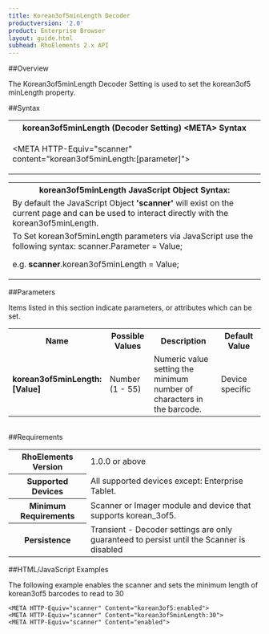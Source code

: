```yaml
---
title: Korean3of5minLength Decoder
productversion: '2.0'
product: Enterprise Browser
layout: guide.html
subhead: RhoElements 2.x API
---
```


##Overview

The Korean3of5minLength Decoder Setting is used to set the korean3of5 minLength property.

##Syntax

<table class="re-table"><tr><th class="tableHeading">korean3of5minLength (Decoder Setting) &lt;META&gt; Syntax
</th></tr><tr><td class="clsSyntaxCells clsOddRow"><p>&lt;META HTTP-Equiv="scanner" content="korean3of5minLength:[parameter]"&gt;</p></td></tr></table>
<table class="re-table"><tr><th class="tableHeading">korean3of5minLength JavaScript Object Syntax:</th></tr><tr><td class="clsSyntaxCells clsOddRow">
By default the JavaScript Object <b>'scanner'</b> will exist on the current page and can be used to interact directly with the korean3of5minLength.
</td></tr><tr><td class="clsSyntaxCells clsEvenRow">
To Set korean3of5minLength parameters via JavaScript use the following syntax: scanner.Parameter = Value;
<P />e.g. <b>scanner</b>.korean3of5minLength = Value;
</td></tr></table>

##Parameters


Items listed in this section indicate parameters, or attributes which can be set.
<table class="re-table"><col width="20%" /><col width="20%" /><col width="38%" /><col width="22%" /><tr><th class="tableHeading">Name</th><th class="tableHeading">Possible Values</th><th class="tableHeading">Description</th><th class="tableHeading">Default Value</th></tr><tr><td class="clsSyntaxCells clsOddRow"><b>korean3of5minLength:[Value]
</b></td><td class="clsSyntaxCells clsOddRow">Number (1 - 55)</td><td class="clsSyntaxCells clsOddRow">Numeric value setting the minimum number of characters in the barcode.</td><td class="clsSyntaxCells clsOddRow">Device specific</td></tr></table>
<table class="re-table"><col width="78%" /><col width="8%" /><col width="1%" /><col width="5%" /><col width="1%" /><col width="5%" /><col width="2%" /></table>





##Requirements

<table class="re-table"><tr><th class="tableHeading">RhoElements Version</th><td class="clsSyntaxCell clsEvenRow">1.0.0 or above
</td></tr><tr><th class="tableHeading">Supported Devices</th><td class="clsSyntaxCell clsOddRow">All supported devices except: Enterprise Tablet.</td></tr><tr><th class="tableHeading">Minimum Requirements</th><td class="clsSyntaxCell clsOddRow">Scanner or Imager module and device that supports korean_3of5.</td></tr><tr><th class="tableHeading">Persistence</th><td class="clsSyntaxCell clsEvenRow">Transient - Decoder settings are only guaranteed to persist until the Scanner is disabled</td></tr></table>


##HTML/JavaScript Examples

The following example enables the scanner and sets the minimum length of korean3of5 barcodes to read to 30

	<META HTTP-Equiv="scanner" Content="korean3of5:enabled">
	<META HTTP-Equiv="scanner" Content="korean3of5minLength:30">
	<META HTTP-Equiv="scanner" Content="enabled">
					





